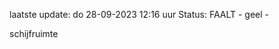 laatste update: 
do 28-09-2023 12:16   uur 
Status: FAALT - geel - 
<div class="service Y">schijfruimte</div>